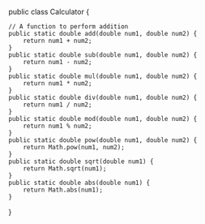 public class Calculator {

    // A function to perform addition
    public static double add(double num1, double num2) {
        return num1 + num2;
    }
    public static double sub(double num1, double num2) {
        return num1 - num2;
    }
    public static double mul(double num1, double num2) {
        return num1 * num2;
    }
    public static double div(double num1, double num2) {
        return num1 / num2;
    }
    public static double mod(double num1, double num2) {
        return num1 % num2;
    }
    public static double pow(double num1, double num2) {
        return Math.pow(num1, num2);
    }
    public static double sqrt(double num1) {
        return Math.sqrt(num1);
    }
    public static double abs(double num1) {
        return Math.abs(num1);
    }
}


